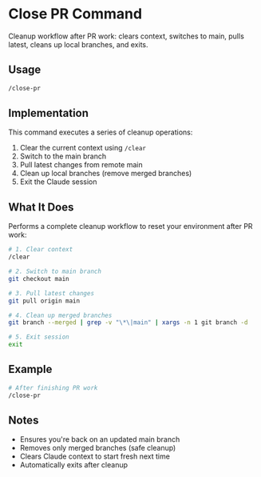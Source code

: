 # Close PR Command

Cleanup workflow after PR work: clears context, switches to main, pulls latest, cleans up local branches, and exits.

## Usage

```bash
/close-pr
```

## Implementation

This command executes a series of cleanup operations:

1. Clear the current context using `/clear`
2. Switch to the main branch
3. Pull latest changes from remote main
4. Clean up local branches (remove merged branches)
5. Exit the Claude session

## What It Does

Performs a complete cleanup workflow to reset your environment after PR work:

```bash
# 1. Clear context
/clear

# 2. Switch to main branch
git checkout main

# 3. Pull latest changes
git pull origin main

# 4. Clean up merged branches
git branch --merged | grep -v "\*\|main" | xargs -n 1 git branch -d

# 5. Exit session
exit
```

## Example

```bash
# After finishing PR work
/close-pr
```

## Notes

- Ensures you're back on an updated main branch
- Removes only merged branches (safe cleanup)
- Clears Claude context to start fresh next time
- Automatically exits after cleanup
